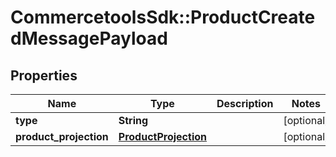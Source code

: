 # CommercetoolsSdk::ProductCreatedMessagePayload

## Properties
Name | Type | Description | Notes
------------ | ------------- | ------------- | -------------
**type** | **String** |  | [optional] 
**product_projection** | [**ProductProjection**](ProductProjection.md) |  | [optional] 

